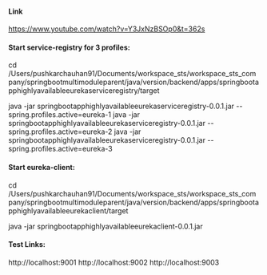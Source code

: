 #### Link

https://www.youtube.com/watch?v=Y3JxNzBSOp0&t=362s

#### Start service-registry for 3 profiles:

cd /Users/pushkarchauhan91/Documents/workspace_sts/workspace_sts_company/springbootmultimoduleparent/java/version/backend/apps/springbootapphighlyavailableeurekaserviceregistry/target

java -jar springbootapphighlyavailableeurekaserviceregistry-0.0.1.jar --spring.profiles.active=eureka-1
java -jar springbootapphighlyavailableeurekaserviceregistry-0.0.1.jar --spring.profiles.active=eureka-2
java -jar springbootapphighlyavailableeurekaserviceregistry-0.0.1.jar --spring.profiles.active=eureka-3

#### Start eureka-client:
cd /Users/pushkarchauhan91/Documents/workspace_sts/workspace_sts_company/springbootmultimoduleparent/java/version/backend/apps/springbootapphighlyavailableeurekaclient/target

java -jar springbootapphighlyavailableeurekaclient-0.0.1.jar

#### Test Links:

http://localhost:9001
http://localhost:9002
http://localhost:9003